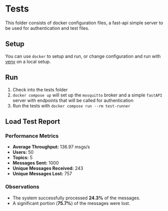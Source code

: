 # Tests

This folder consists of docker configuration files, a fast-api simple server to be used for authentication and test files.

## Setup

You can use `docker` to setup and run, or change configuration and run with [venv](https://docs.python.org/3/library/venv.html) on a local setup.

## Run

1. Check into the tests folder
2. `docker compose up` will set up the `mosquitto` broker and a simple `fastAPI` server with endpoints that will be called for authentication
3. Run the tests with `docker compose run --rm test-runner`


## Load Test Report

### Performance Metrics
- **Average Throughput:** 136.97 msgs/s
- **Users:** 50  
- **Topics:** 5  
- **Messages Sent:** 1000  
- **Unique Messages Received:** 243  
- **Unique Messages Lost:** 757 

### Observations
- The system successfully processed **24.3%** of the messages.  
- A significant portion (**75.7%**) of the messages were lost.  
